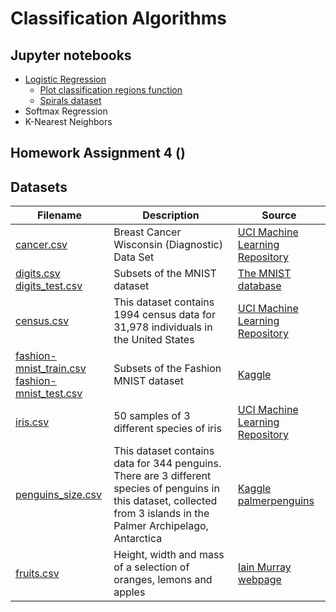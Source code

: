 # Classification Algorithms

## Jupyter notebooks

- [Logistic Regression](https://nbviewer.jupyter.org/github/um-perez-alvaro/Data-Science-Theory/blob/master/Jupyter%20Notebooks/Classification%20algorithms/notebooks/Logistic%20Regression.ipynb)
  - [Plot classification regions function](https://github.com/um-perez-alvaro/Data-Science-Theory/blob/master/Jupyter%20Notebooks/Classification%20algorithms/notebooks/plot%20classification%20regions%20function.ipynb)
  - [Spirals dataset](https://github.com/um-perez-alvaro/Data-Science-Theory/blob/master/Jupyter%20Notebooks/Classification%20algorithms/notebooks/spirals%20dataset.ipynb)
- Softmax Regression
- K-Nearest Neighbors

## Homework Assignment 4 ()


## Datasets
Filename | Description |  Source
--- | --- |  --- 
[cancer.csv](https://raw.githubusercontent.com/um-perez-alvaro/Data-Science-Theory/master/Data/cancer.csv) | Breast Cancer Wisconsin (Diagnostic) Data Set | [UCI Machine Learning Repository](https://archive.ics.uci.edu/ml/datasets/Breast+Cancer+Wisconsin+(Diagnostic))
[digits.csv](https://raw.githubusercontent.com/um-perez-alvaro/Data-Science-Theory/master/Data/digits.csv) </br> [digits_test.csv](https://raw.githubusercontent.com/um-perez-alvaro/Data-Science-Theory/master/Data/digits_test.csv) | Subsets of the MNIST dataset | [The MNIST database](http://yann.lecun.com/exdb/mnist/)
[census.csv]() | This dataset contains 1994 census data for 31,978 individuals in the United States | [UCI Machine Learning Repository](http://archive.ics.uci.edu/ml/datasets/Adult)
[fashion-mnist_train.csv](https://raw.githubusercontent.com/um-perez-alvaro/Data-Science-Theory/master/Data/fashion-mnist_train.csv) </br> [fashion-mnist_test.csv](https://raw.githubusercontent.com/um-perez-alvaro/Data-Science-Theory/master/Data/fashion-mnist_test.csv) | Subsets of the Fashion MNIST dataset | [Kaggle](https://www.kaggle.com/c/insar-fashion-mnist-challenge)
[iris.csv](https://raw.githubusercontent.com/um-perez-alvaro/Data-Science-Practice-bis/master/Data/iris.csv) | 50 samples of 3 different species of iris | [UCI Machine Learning Repository](https://archive.ics.uci.edu/ml/datasets/iris)
[penguins_size.csv](https://raw.githubusercontent.com/um-perez-alvaro/Data-Science-Theory/master/Data/penguins_size.csv) | This dataset contains data for 344 penguins. There are 3 different species of penguins in this dataset, collected from 3 islands in the Palmer Archipelago, Antarctica | [Kaggle](https://www.kaggle.com/parulpandey/palmer-archipelago-antarctica-penguin-data) </br> [palmerpenguins](https://allisonhorst.github.io/palmerpenguins/)
[fruits.csv](https://raw.githubusercontent.com/um-perez-alvaro/Data-Science-Theory/master/Data/fruits.csv) | Height, width and mass of a selection of oranges, lemons and apples | [Iain Murray webpage](http://homepages.inf.ed.ac.uk/imurray2/teaching/oranges_and_lemons/)
